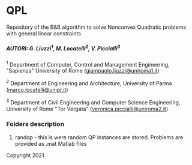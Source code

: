 # QPL
 Repository of the B&B algorithm to solve  Nonconvex Quadratic problems with general linear constraints

 ##### AUTORI: G. Liuzzi<sup>1</sup>, M. Locatelli<sup>2</sup>, V. Piccialli<sup>3</sup>

 <sup>1</sup> Department of Computer, Control and Management Engineering, "Sapienza" University of Rome (giampaolo.liuzzi@uniroma1.it)

 <sup>2</sup> Department of Engineering and Architecture, University of Parma (marco.locatelli@unipr.it)

 <sup>3</sup> Department of Civil Engineering and Computer Science Engineering, University of Rome "Tor Vergata" (veronica.piccialli@uniroma2.it)

### Folders description
1. randqp - this is were random QP instances are stored. Problems are provided as .mat Matlab files
 

Copyright 2021
